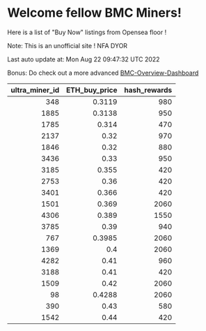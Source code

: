 # Welcome fellow BMC Miners!
Here is a list of "Buy Now" listings from Opensea floor !

Note: This is an unofficial site ! NFA DYOR

Last auto update at: Mon Aug 22 09:47:32 UTC 2022

Bonus: Do check out a more advanced [BMC-Overview-Dashboard](https://dune.com/defifunk/BMC-Overview-Dashboard)


|   ultra_miner_id |   ETH_buy_price |   hash_rewards |
|-----------------:|----------------:|---------------:|
|              348 |          0.3119 |            980 |
|             1885 |          0.3138 |            950 |
|             1785 |          0.314  |            470 |
|             2137 |          0.32   |            970 |
|             1846 |          0.32   |            880 |
|             3436 |          0.33   |            950 |
|             3185 |          0.355  |            420 |
|             2753 |          0.36   |            420 |
|             3401 |          0.366  |            420 |
|             1501 |          0.369  |           2060 |
|             4306 |          0.389  |           1550 |
|             3785 |          0.39   |            940 |
|              767 |          0.3985 |           2060 |
|             1369 |          0.4    |           2060 |
|             4282 |          0.41   |            960 |
|             3188 |          0.41   |            420 |
|             1509 |          0.42   |           2060 |
|               98 |          0.4288 |           2060 |
|              390 |          0.43   |            580 |
|             1542 |          0.44   |            420 |